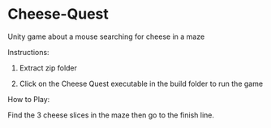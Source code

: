# Cheese-Quest
Unity game about a mouse searching for cheese in a maze



Instructions:




1. Extract zip folder

2. Click on the Cheese Quest executable in the build folder to run the game




How to Play:




Find the 3 cheese slices in the maze then go to the finish line.
